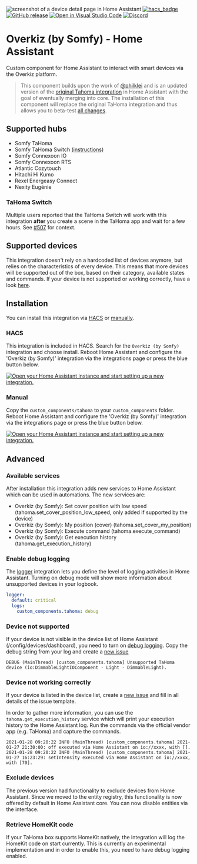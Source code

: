 ![screenshot of a device detail page in Home Assistant](https://raw.githubusercontent.com/iMicknl/ha-tahoma/master/media/tahoma_device_page.png)
[![hacs_badge](https://img.shields.io/badge/HACS-Default-orange.svg)](https://github.com/custom-components/hacs)
[![GitHub release](https://img.shields.io/github/release/iMicknl/ha-tahoma.svg)](https://GitHub.com/iMicknl/ha-tahoma/releases/)
[![Open in Visual Studio Code](https://open.vscode.dev/badges/open-in-vscode.svg)](https://open.vscode.dev/iMicknl/ha-tahoma/)
[![Discord](https://img.shields.io/discord/718361810985549945?label=chat&logo=discord)](https://discord.gg/HDVSYqvh)

# Overkiz (by Somfy) - Home Assistant

Custom component for Home Assistant to interact with smart devices via the Overkiz platform.

>This component builds upon the work of [@philklei](https://github.com/philklei) and is an updated version of the [original Tahoma integration](https://www.home-assistant.io/integrations/tahoma/) in Home Assistant with the goal of eventually merging into core. The installation of this component will replace the original TaHoma integration and thus allows you to beta-test [all changes](https://github.com/iMicknl/ha-tahoma/releases).

## Supported hubs

- Somfy TaHoma
- Somfy TaHoma Switch [(instructions)](#tahoma-switch)
- Somfy Connexoon IO
- Somfy Connexoon RTS
- Atlantic Cozytouch
- Hitachi Hi Kumo
- Rexel Energeasy Connect
- Nexity Eugénie

### TaHoma Switch

Multiple users reported that the TaHoma Switch will work with this integration **after** you create a scene in the TaHoma app and wait for a few hours. See [#507](https://github.com/iMicknl/ha-tahoma/issues/507) for context.

## Supported devices

This integration doesn't rely on a hardcoded list of devices anymore, but relies on the characteristics of every device. This means that more devices will be supported out of the box, based on their category, available states and commands. If your device is not supported or working correctly, have a look [here](#device-not-supported--working-correctly).

## Installation

You can install this integration via [HACS](#hacs) or [manually](#manual).

### HACS

This integration is included in HACS. Search for the `Overkiz (by Somfy)` integration and choose install. Reboot Home Assistant and configure the 'Overkiz (by Somfy)' integration via the integrations page or press the blue button below.

[![Open your Home Assistant instance and start setting up a new integration.](https://my.home-assistant.io/badges/config_flow_start.svg)](https://my.home-assistant.io/redirect/config_flow_start/?domain=tahoma)

### Manual

Copy the `custom_components/tahoma` to your `custom_components` folder. Reboot Home Assistant and configure the 'Overkiz (by Somfy)' integration via the integrations page or press the blue button below.

[![Open your Home Assistant instance and start setting up a new integration.](https://my.home-assistant.io/badges/config_flow_start.svg)](https://my.home-assistant.io/redirect/config_flow_start/?domain=tahoma)


## Advanced

### Available services

After installation this integration adds new services to Home Assistant which can be used in automations. The new services are:

+ Overkiz (by Somfy): Set cover position with low speed (tahoma.set_cover_position_low_speed, only added if supported by the device)
+ Overkiz (by Somfy): My position (cover) (tahoma.set_cover_my_position)
+ Overkiz (by Somfy): Execute command (tahoma.execute_command)
+ Overkiz (by Somfy): Get execution history (tahoma.get_execution_history)

### Enable debug logging

The [logger](https://www.home-assistant.io/integrations/logger/) integration lets you define the level of logging activities in Home Assistant. Turning on debug mode will show more information about unsupported devices in your logbook.

```yaml
logger:
  default: critical
  logs:
    custom_components.tahoma: debug
```

### Device not supported

If your device is not visible in the device list of Home Assistant (/config/devices/dashboard), you need to turn on [debug logging](#enable-debug-logging). Copy the debug string from your log and create a [new issue](https://github.com/iMicknl/ha-tahoma/issues/new/choose)

`DEBUG (MainThread) [custom_components.tahoma] Unsupported TaHoma device (io:DimmableLightIOComponent - Light - DimmableLight).`

### Device not working correctly

If your device is listed in the device list, create a [new issue](https://github.com/iMicknl/ha-tahoma/issues/new/choose) and fill in all details of the issue template.

In order to gather more information, you can use the `tahoma.get_execution_history` service which will print your execution history to the Home Assistant log. Run the commands via the official vendor app (e.g. TaHoma) and capture the commands.

```
2021-01-28 09:20:22 INFO (MainThread) [custom_components.tahoma] 2021-01-27 21:30:00: off executed via Home Assistant on io://xxxx, with [].
2021-01-28 09:20:22 INFO (MainThread) [custom_components.tahoma] 2021-01-27 16:23:29: setIntensity executed via Home Assistant on io://xxxx, with [70].
```

### Exclude devices

The previous version had functionality to exclude devices from Home Assistant. Since we moved to the entity registry, this functionality is now offered by default in Home Assistant core. You can now disable entities via the interface.

### Retrieve HomeKit code

If your TaHoma box supports HomeKit natively, the integration will log the HomeKit code on start currently. This is currently an experimental implementation and in order to enable this, you need to have debug logging enabled.
